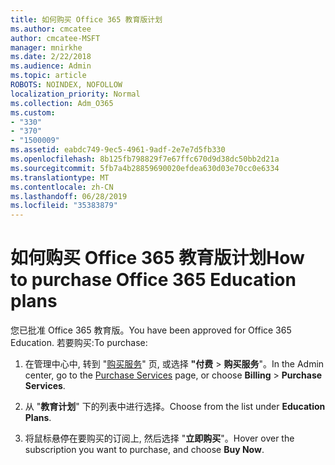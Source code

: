 ```yaml
---
title: 如何购买 Office 365 教育版计划
ms.author: cmcatee
author: cmcatee-MSFT
manager: mnirkhe
ms.date: 2/22/2018
ms.audience: Admin
ms.topic: article
ROBOTS: NOINDEX, NOFOLLOW
localization_priority: Normal
ms.collection: Adm_O365
ms.custom:
- "330"
- "370"
- "1500009"
ms.assetid: eabdc749-9ec5-4961-9adf-2e7e7d5fb330
ms.openlocfilehash: 8b125fb798829f7e67ffc670d9d38dc50bb2d21a
ms.sourcegitcommit: 5fb7a4b28859690020efdea630d03e70cc0e6334
ms.translationtype: MT
ms.contentlocale: zh-CN
ms.lasthandoff: 06/28/2019
ms.locfileid: "35383879"
---
```

# <a name="how-to-purchase-office-365-education-plans"></a><span data-ttu-id="15181-102">如何购买 Office 365 教育版计划</span><span class="sxs-lookup"><span data-stu-id="15181-102">How to purchase Office 365 Education plans</span></span>

<span data-ttu-id="15181-103">您已批准 Office 365 教育版。</span><span class="sxs-lookup"><span data-stu-id="15181-103">You have been approved for Office 365 Education.</span></span> <span data-ttu-id="15181-104">若要购买:</span><span class="sxs-lookup"><span data-stu-id="15181-104">To purchase:</span></span>
  
1. <span data-ttu-id="15181-105">在管理中心中, 转到 "[购买服务](https://go.microsoft.com/fwlink/p/?linkid=868433)" 页, 或选择 **"付费** \> **购买服务**"。</span><span class="sxs-lookup"><span data-stu-id="15181-105">In the Admin center, go to the [Purchase Services](https://go.microsoft.com/fwlink/p/?linkid=868433) page, or choose **Billing** \> **Purchase Services**.</span></span>

2. <span data-ttu-id="15181-106">从 "**教育计划**" 下的列表中进行选择。</span><span class="sxs-lookup"><span data-stu-id="15181-106">Choose from the list under **Education Plans**.</span></span>

3. <span data-ttu-id="15181-107">将鼠标悬停在要购买的订阅上, 然后选择 "**立即购买**"。</span><span class="sxs-lookup"><span data-stu-id="15181-107">Hover over the subscription you want to purchase, and choose **Buy Now**.</span></span>
